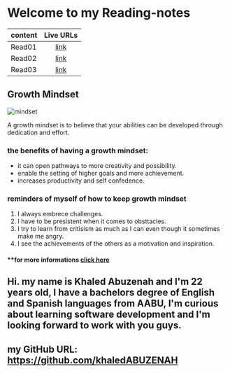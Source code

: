 #  Welcome to my Reading-notes

| content      | Live URLs    | 
| :------------- | :----------: |
|  Read01 |[link]() |
| Read02   |  [link](https://khaledabuzenah.github.io/Reading-notes/Read02)|
|   Read03 |  [link]() |           









## Growth Mindset
![mindset](https://tofasakademi.com/wp-content/uploads/2019/06/growth-mindset3.png)

A growth mindset is to believe that your abilities can be developed through dedication and effort.

### the benefits of having a growth mindset:
*  it can open pathways to more creativity and possibility.
*  enable the setting of higher goals and more achievement.
*  increases productivity and self confedence.

### reminders of myself of how to keep growth mindset
1. I always embrece challenges.
2. I have to be presistent when it comes to obsttacles.
3. I try to learn from critisism as much as I can even though it sometimes make me angry.
4. I see the achievements of the others as a motivation and inspiration.

#### **for more informations [click here](https://www.atlassian.com/blog/inside-atlassian/growth-mindset)

## Hi. my name is Khaled Abuzenah and I'm 22 years old, I have a bachelors degree of English and Spanish languages from AABU, I'm curious about learning software development and I'm looking forward to work with you guys.
## my GitHub URL: https://github.com/khaledABUZENAH
